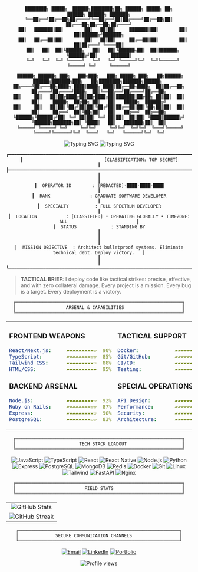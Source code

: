 <div align="center">

```
████████╗ █████╗  ██████╗████████╗██╗ ██████╗ █████╗ ██╗         ██████╗ ██████╗ ███████╗
╚══██╔══╝██╔══██╗██╔════╝╚══██╔══╝██║██╔════╝██╔══██╗██║        ██╔═══██╗██╔══██╗██╔════╝
   ██║   ███████║██║        ██║   ██║██║     ███████║██║        ██║   ██║██████╔╝███████╗
   ██║   ██╔══██║██║        ██║   ██║██║     ██╔══██║██║        ██║   ██║██╔═══╝ ╚════██║
   ██║   ██║  ██║╚██████╗   ██║   ██║╚██████╗██║  ██║███████╗   ╚██████╔╝██║     ███████║
   ╚═╝   ╚═╝  ╚═╝ ╚═════╝   ╚═╝   ╚═╝ ╚═════╝╚═╝  ╚═╝╚══════╝    ╚═════╝ ╚═╝     ╚══════╝
                                                                                           
 ██████╗ ██████╗ ███╗   ███╗███╗   ███╗ █████╗ ███╗   ██╗██████╗      ██████╗███████╗███╗   ██╗████████╗███████╗██████╗ 
██╔════╝██╔═══██╗████╗ ████║████╗ ████║██╔══██╗████╗  ██║██╔══██╗    ██╔════╝██╔════╝████╗  ██║╚══██╔══╝██╔════╝██╔══██╗
██║     ██║   ██║██╔████╔██║██╔████╔██║███████║██╔██╗ ██║██║  ██║    ██║     █████╗  ██╔██╗ ██║   ██║   █████╗  ██████╔╝
██║     ██║   ██║██║╚██╔╝██║██║╚██╔╝██║██╔══██║██║╚██╗██║██║  ██║    ██║     ██╔══╝  ██║╚██╗██║   ██║   ██╔══╝  ██╔══██╗
╚██████╗╚██████╔╝██║ ╚═╝ ██║██║ ╚═╝ ██║██║  ██║██║ ╚████║██████╔╝    ╚██████╗███████╗██║ ╚████║   ██║   ███████╗██║  ██║
 ╚═════╝ ╚═════╝ ╚═╝     ╚═╝╚═╝     ╚═╝╚═╝  ╚═╝╚═╝  ╚═══╝╚═════╝      ╚═════╝╚══════╝╚═╝  ╚═══╝   ╚═╝   ╚══════╝╚═╝  ╚═╝
```

<img src="https://readme-typing-svg.demolab.com?font=Fira+Code&size=24&duration=3000&pause=1000&color=00FF00&center=true&vCenter=true&width=600&lines=ELITE+OPERATOR+%7C+CODE+SPECIALIST;TACTICAL+DEPLOYMENT+EXPERT;FULL+STACK+COMBAT+READY;MISSION+STATUS%3A+ACTIVE" alt="Typing SVG" />
<img src="https://readme-typing-svg.demolab.com?font=JetBrains+Mono&weight=700&size=28&duration=2000&pause=500&color=00FF41&background=000000&center=true&vCenter=true&multiline=true&repeat=true&width=800&height=120&lines=CLASSIFIED+OPERATOR+%E2%80%A2+SPECIAL+OPS+DIVISION;FULL+SPECTRUM+WARFARE+%E2%80%A2+CODE+%26+CONQUER;STATUS%3A+WEAPONS+FREE+%E2%80%A2+MISSION+ACTIVE" alt="Typing SVG" />
</div>

<div align="center">
   
```
┏━━━━━━━━━━━━━━━━━━━━━━━━━━━━━━━━━━━━━━━━━━━━━━━━━━━━━━━━━━━━━━━━━━━━━━━━━━━━━━━━━━━━━━━━━━━━━━━━━━┓
┃                               [CLASSIFICATION: TOP SECRET]                                       ┃
┣━━━━━━━━━━━━━━━━━━━━━━━━━━━━━━━━━━━━━━━━━━━━━━━━━━━━━━━━━━━━━━━━━━━━━━━━━━━━━━━━━━━━━━━━━━━━━━━━━━┫
┃                                                                                                  ┃
┃  OPERATOR ID        : [REDACTED]-████-████-████                                                  ┃
┃  RANK               : GRADUATE SOFTWARE DEVELOPER                                                ┃
┃  SPECIALTY          : FULL SPECTRUM DEVELOPER                                                    ┃
┃  LOCATION           : [CLASSIFIED] • OPERATING GLOBALLY • TIMEZONE: ALL                          ┃
┃  STATUS             : STANDING BY                                                                ┃
┃                                                                                                  ┃
┃  MISSION OBJECTIVE  : Architect bulletproof systems. Eliminate technical debt. Deploy victory.   ┃
┃                                                                                                  ┃
┗━━━━━━━━━━━━━━━━━━━━━━━━━━━━━━━━━━━━━━━━━━━━━━━━━━━━━━━━━━━━━━━━━━━━━━━━━━━━━━━━━━━━━━━━━━━━━━━━━━┛
```

</div>

> **TACTICAL BRIEF:** I deploy code like tactical strikes: precise, effective, and with zero collateral damage. Every project is a mission. Every bug is a target. Every deployment is a victory.

<div align="center">

```
╔═══════════════════════════════════════════════════════════════╗
║                   ARSENAL & CAPABILITIES                      ║
╚═══════════════════════════════════════════════════════════════╝
```

<table>
<tr>
<td width="50%" valign="top">

### FRONTEND WEAPONS
```yaml
React/Next.js:     ▰▰▰▰▰▰▰▰▰▱  90%
TypeScript:        ▰▰▰▰▰▰▰▰▱▱  85%
Tailwind CSS:      ▰▰▰▰▰▰▰▰▰▱  88%
HTML/CSS:          ▰▰▰▰▰▰▰▰▰▰  95%
```

### BACKEND ARSENAL
```yaml
Node.js:           ▰▰▰▰▰▰▰▰▰▱  92%
Ruby on Rails:     ▰▰▰▰▰▰▰▰▱▱  87%
Express:           ▰▰▰▰▰▰▰▰▰▱  90%
PostgreSQL:        ▰▰▰▰▰▰▰▰▱▱  83%
```

</td>
<td width="50%" valign="top">

### TACTICAL SUPPORT
```yaml
Docker:            ▰▰▰▰▰▰▰▰▱▱  85%
Git/GitHub:        ▰▰▰▰▰▰▰▰▰▰  98%
CI/CD:             ▰▰▰▰▰▰▰▰▱▱  82%
Testing:           ▰▰▰▰▰▰▰▰▰▱  88%
```

### SPECIAL OPERATIONS
```yaml
API Design:        ▰▰▰▰▰▰▰▰▰▱  91%
Performance:       ▰▰▰▰▰▰▰▰▱▱  86%
Security:          ▰▰▰▰▰▰▰▰▰▱  89%
Architecture:      ▰▰▰▰▰▰▰▰▱▱  84%
```

</td>
</tr>
</table>

</div>

<div align="center">

```
╔═══════════════════════════════════════════════════════════════╗
║                        TECH STACK LOADOUT                     ║
╚═══════════════════════════════════════════════════════════════╝
```

![JavaScript](https://img.shields.io/badge/JavaScript-000000?style=for-the-badge&logo=javascript&logoColor=00ff41)
![TypeScript](https://img.shields.io/badge/TypeScript-000000?style=for-the-badge&logo=typescript&logoColor=00ff41)
![React](https://img.shields.io/badge/React-000000?style=for-the-badge&logo=react&logoColor=00ff41)
![React Native](https://img.shields.io/badge/ReactNative-000000?style=for-the-badge&logo=react&logoColor=00ff41)
![Node.js](https://img.shields.io/badge/Node.js-000000?style=for-the-badge&logo=node.js&logoColor=00ff41)
![Python](https://img.shields.io/badge/Python-000000?style=for-the-badge&logo=python&logoColor=00ff41)
![Express](https://img.shields.io/badge/Express-000000?style=for-the-badge&logo=express&logoColor=00ff41)
![PostgreSQL](https://img.shields.io/badge/PostgreSQL-000000?style=for-the-badge&logo=postgresql&logoColor=00ff41)
![MongoDB](https://img.shields.io/badge/MongoDB-000000?style=for-the-badge&logo=mongodb&logoColor=00ff41)
![Redis](https://img.shields.io/badge/Redis-000000?style=for-the-badge&logo=redis&logoColor=00ff41)
![Docker](https://img.shields.io/badge/Docker-000000?style=for-the-badge&logo=docker&logoColor=00ff41)
![Git](https://img.shields.io/badge/Git-000000?style=for-the-badge&logo=git&logoColor=00ff41)
![Linux](https://img.shields.io/badge/Linux-000000?style=for-the-badge&logo=linux&logoColor=00ff41)
![Tailwind](https://img.shields.io/badge/Tailwind-000000?style=for-the-badge&logo=tailwind-css&logoColor=00ff41)
![FastAPI](https://img.shields.io/badge/FastAPI-000000?style=for-the-badge&logo=fastapi&logoColor=00ff41)
![Nginx](https://img.shields.io/badge/Nginx-000000?style=for-the-badge&logo=nginx&logoColor=00ff41)

</div>

<div align="center">

```
╔═══════════════════════════════════════════════════════════════╗
║                          FIELD STATS                          ║
╚═══════════════════════════════════════════════════════════════╝
```
<table>
  <tr>
    <td align="center">
      <img src="https://github-readme-stats.vercel.app/api?username=kimalale&show_icons=true&theme=dark&hide_border=true&bg_color=0a0e0a&title_color=00ff00&icon_color=00ff00&text_color=00ff00&border_radius=0" alt="GitHub Stats"/>
    </td>
  </tr>
  <tr>
    <td align="center">
      <img src="https://github-readme-streak-stats.herokuapp.com/?user=kimalale&theme=dark&hide_border=true&background=0a0e0a&ring=00ff00&fire=00ff00&currStreakLabel=00ff00&sideLabels=00ff00&currStreakNum=00ff00&sideNums=00ff00&dates=00ff00&stroke=00ff00&border=0a0e0a" alt="GitHub Streak"/>
    </td>
  </tr>
</table>
</div>

<div align="center">

  ```
  ┌─────────────────────────────────────────────────────────────┐
  │              SECURE COMMUNICATION CHANNELS                  │
  └─────────────────────────────────────────────────────────────┘
  ```
  
  [![Email](https://img.shields.io/badge/EMAIL-SECURE%20CHANNEL-00ff00?style=for-the-badge&logo=gmail&logoColor=00ff00&labelColor=000000)](mailto:kimalale@hotmail.com)
  [![LinkedIn](https://img.shields.io/badge/LINKEDIN-CONNECT-00ff00?style=for-the-badge&logo=linkedin&logoColor=00ff00&labelColor=000000)](https://www.linkedin.com/in/kim-malale-2b67b61ba/)
  [![Portfolio](https://img.shields.io/badge/PORTFOLIO-VISIT-00ff00?style=for-the-badge&logo=google-chrome&logoColor=00ff00&labelColor=000000)](https://kimalale.xyz)
  
  <img src="https://komarev.com/ghpvc/?username=kimalale&style=for-the-badge&color=00ff00&label=UNCLASSFIED+ACCESS" alt="Profile views" />

</div>
